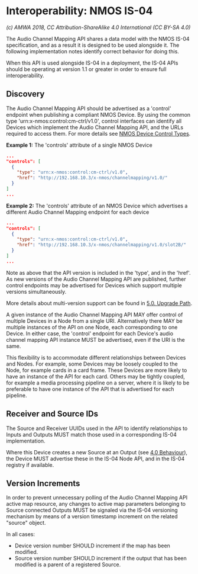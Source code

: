 # Interoperability: NMOS IS-04

_(c) AMWA 2018, CC Attribution-ShareAlike 4.0 International (CC BY-SA 4.0)_

The Audio Channel Mapping API shares a data model with the NMOS IS-04 specification, and as a result it is designed to be used alongside it. The following implementation notes identify correct behavior for doing this.

When this API is used alongside IS-04 in a deployment, the IS-04 APIs should be operating at version 1.1 or greater in order to ensure full interoperability.

## Discovery

The Audio Channel Mapping API should be advertised as a 'control' endpoint when publishing a compliant NMOS Device. By using the common type 'urn:x-nmos:control:cm-ctrl/v1.0', control interfaces can identify all Devices which implement the Audio Channel Mapping API, and the URLs required to access them. For more details see [NMOS Device Control Types](https://amwa-tv.github.io/nmos-parameter-registers/tree/master/device-control-types).

**Example 1:** The 'controls' attribute of a single NMOS Device

```json
...
"controls": [
  {
    "type": "urn:x-nmos:control:cm-ctrl/v1.0",
    "href": "http://192.168.10.3/x-nmos/channelmapping/v1.0/"
  }
]
...
```

**Example 2:** The 'controls' attribute of an NMOS Device which advertises a different Audio Channel Mapping endpoint for each device

```json
...
"controls": [
  {
    "type": "urn:x-nmos:control:cm-ctrl/v1.0",
    "href": "http://192.168.10.3/x-nmos/channelmapping/v1.0/slot2B/"
  }
]
...
```

Note as above that the API version is included in the 'type', and in the 'href'. As new versions of the Audio Channel Mapping API are published, further control endpoints may be advertised for Devices which support multiple versions simultaneously.

More details about multi-version support can be found in [5.0. Upgrade Path](5.0._Upgrade_Path.md).

A given instance of the Audio Channel Mapping API MAY offer control of multiple Devices in a Node from a single URI. Alternatively there MAY be multiple instances of the API on one Node, each corresponding to one Device. In either case, the 'control' endpoint for each Device's audio channel mapping API instance MUST be advertised, even if the URI is the same.

This flexibility is to accommodate different relationships between Devices and Nodes. For example, some Devices may be loosely coupled to the Node, for example cards in a card frame. These Devices are more likely to have an instance of the API for each card. Others may be tightly coupled, for example a media processing pipeline on a server, where it is likely to be preferable to have one instance of the API that is advertised for each pipeline.

## Receiver and Source IDs

The Source and Receiver UUIDs used in the API to identify relationships to Inputs and Outputs MUST match those used in a corresponding IS-04 implementation.

Where this Device creates a new Source at an Output (see [4.0 Behaviour](4.0._Behaviour.md)), the Device MUST advertise these in the IS-04 Node API, and in the IS-04 registry if available.

## Version Increments

In order to prevent unnecessary polling of the Audio Channel Mapping API active map resource, any changes to active map parameters belonging to Source connected Outputs MUST be signaled via the IS-04 versioning mechanism by means of a version timestamp increment on the related "source" object.  

In all cases:

- Device version number SHOULD increment if the map has been modified.
- Source version number SHOULD increment if the output that has been modified is a parent of a registered Source.
